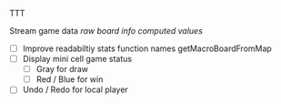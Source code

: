 TTT

Stream game data 
*raw board info*
*computed values*
- [ ] Improve readabiltiy stats function names getMacroBoardFromMap
- [ ] Display mini cell game status 
     - [ ] Gray for draw
     - [ ] Red / Blue for win

 - [ ] Undo / Redo for local player